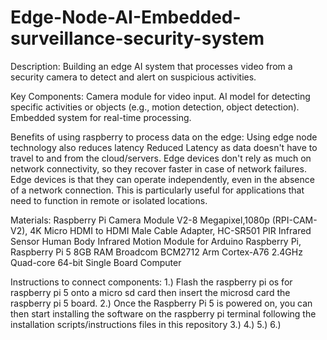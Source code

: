 # Edge-Node-AI-Embedded-surveillance-security-system
Description: Building an edge AI system that processes video from a security camera to detect and alert on suspicious activities.

Key Components:
Camera module for video input.
AI model for detecting specific activities or objects (e.g., motion detection, object detection).
Embedded system for real-time processing.

Benefits of using raspberry to process data on the edge:
Using edge node technology also reduces latency
Reduced Latency as data doesn't have to travel to and from the cloud/servers. 
Edge devices don't rely as much on network connectivity, so they recover faster in case of network failures. 
Edge devices is that they can operate independently, even in the absence of a network connection. This is particularly useful for applications that need to function in remote or isolated locations.

Materials: Raspberry Pi Camera Module V2-8 Megapixel,1080p (RPI-CAM-V2), 4K Micro HDMI to HDMI Male Cable Adapter, HC-SR501 PIR Infrared Sensor Human Body Infrared Motion Module for Arduino Raspberry Pi, Raspberry Pi 5 8GB RAM Broadcom BCM2712 Arm Cortex-A76 2.4GHz Quad-core 64-bit Single Board Computer 

Instructions to connect components:
1.) Flash the raspberry pi os for raspberry pi 5 onto a micro sd card then insert the microsd card the raspberry pi 5 board.
2.) Once the Raspberry Pi 5 is powered on, you can then start installing the software on the raspberry pi terminal following the installation scripts/instructions files in this repository
3.)
4.)
5.)
6.)
